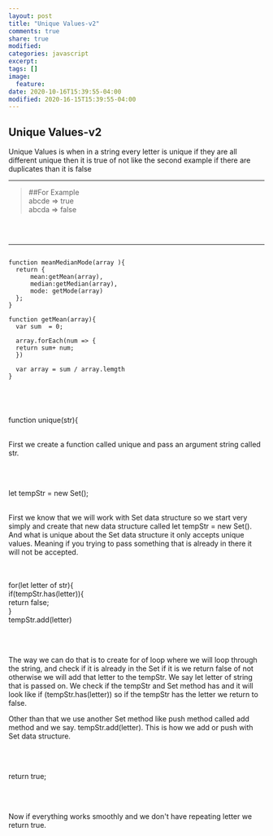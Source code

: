 ```yaml
---
layout: post
title: "Unique Values-v2"
comments: true
share: true
modified:
categories: javascript
excerpt:
tags: []
image:
  feature:
date: 2020-10-16T15:39:55-04:00
modified: 2020-16-15T15:39:55-04:00
---
```


## Unique Values-v2

Unique Values is when in a string every letter is unique if they are all different unique then it is true of not like the second example if there are duplicates than it is false
___

> ##For Example<br>
  abcde => true<br>
 abcda => false<br>
>
##
<br>

___

~~~

function meanMedianMode(array ){
  return {
      mean:getMean(array),
      median:getMedian(array),
      mode: getMode(array)
  };
} 

function getMean(array){
  var sum  = 0;

  array.forEach(num => {
  return sum+ num;  
  })

  var array = sum / array.lemgth
}





~~~

function unique(str){ <br><br>

First we create a function called unique and pass an argument string called str.

<br><br>

let tempStr = new Set();
<br><br>

First we know that we will work with Set data structure so we start very simply and create that new data structure called let tempStr = new Set(). And what is unique about the Set data structure it only accepts unique values. Meaning if you trying to pass something that is already in there it will not be accepted.

<br><br>
for(let letter of str){ <br>
    if(tempStr.has(letter)){ <br>
    return false; <br>
    } <br>
  tempStr.add(letter)<br>

<br><br> 

The way we can do that is to create for of loop where we will loop through the string, and check if it is already in the Set if it is we return false of not otherwise we will add that letter to the tempStr. We say let letter of string that is passed on. We check if the tempStr and Set method has and it will look like if (tempStr.has(letter)) so if the tempStr has the letter we return to false.

Other than that we use another Set method like push method called add method and we say. tempStr.add(letter). This is how we add or push with Set data structure.


<br><br>

return true;

 
<br><br>

Now if everything works smoothly and we don't have repeating letter we return true.


<br><br>

